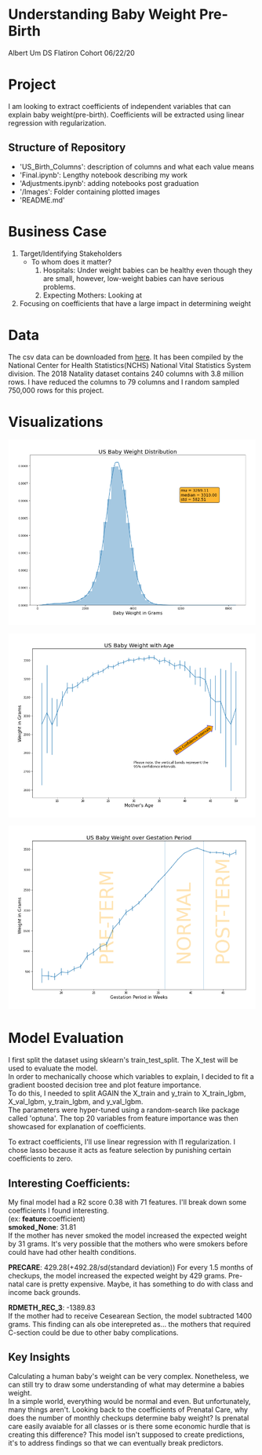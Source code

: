# Understanding Baby Weight Pre-Birth

Albert Um DS Flatiron Cohort 06/22/20<br>

# Project
I am looking to extract coefficients of independent variables that can explain baby weight(pre-birth). Coefficients will be extracted using linear regression with regularization. 



## Structure of Repository
- 'US_Birth_Columns': description of columns and what each value means<br>
- 'Final.ipynb': Lengthy notebook describing my work<br>
- 'Adjustments.ipynb': adding notebooks post graduation <br>
- '/Images': Folder containing plotted images
- 'README.md'

# Business Case
1. Target/Identifying Stakeholders
    - To whom does it matter?
        1. Hospitals: Under weight babies can be healthy even though they are small, however, low-weight babies can have serious problems.
        2. Expecting Mothers: Looking at 
2. Focusing on coefficients that have a large impact in determining weight





# Data
The csv data can be downloaded from [here](http://www.nber.org/data/vital-statistics-natality-data.html). It has been compiled by the National Center for Health Statistics(NCHS) National Vital Statistics System division. The 2018 Natality dataset contains 240 columns with 3.8 million rows. I have reduced the columns to 79 columns and I random sampled 750,000 rows for this project.



# Visualizations

![](Images/WeightDistribution.png)



![](Images/WeightAge.png)

![](Images/WeightGest.png)



# Model Evaluation
I first split the dataset using sklearn's train_test_split. The X_test will be used to evaluate the model. <br>
In order to mechanically choose which variables to explain, I decided to fit a gradient boosted decision tree and plot feature importance. <br>
To do this, I needed to split AGAIN the X_train and y_train to X_train_lgbm, X_val_lgbm, y_train_lgbm, and y_val_lgbm. <br>
The parameters were hyper-tuned using a random-search like package called 'optuna'. The top 20 variables from feature importance was then showcased for explanation of coefficients.

To extract coefficients, I'll use linear regression with l1 regularization. I chose lasso because it acts as feature selection by punishing certain coefficients to zero. 


## Interesting Coefficients:<br>
My final model had a R2 score 0.38 with 71 features. I'll break down some coefficients I found interesting.<br>
(ex: **feature**:coefficient)<br>
**smoked_None**: 31.81<br>
If the mother has never smoked the model increased the expected weight by 31 grams. It's very possible that the mothers who were smokers before could have had other health conditions. <br>

**PRECARE**: 429.28(+492.28/sd(standard deviation))
For every 1.5 months of checkups, the model increased the expected weight by 429 grams. Pre-natal care is pretty expensive. Maybe, it has something to do with class and income back grounds.<br>

**RDMETH_REC_3**: -1389.83<br>
If the mother had to receive Cesearean Section, the model subtracted 1400 grams. This finding can als obe interepreted as... the mothers that required C-section could be due to other baby complications.<br>

## Key Insights
Calculating a human baby's weight can be very complex. Nonetheless, we can still try to draw some understanding of what may determine a babies weight. <br>
In a simple world, everything would be normal and even. But unfortunately, many things aren't. Looking back to the coefficients of Prenatal Care, why does the number of monthly checkups determine baby weight? Is prenatal care easily avaiable for all classes or is there some economic hurdle that is creating this difference? This model isn't supposed to create predictions, it's to address findings so that we can eventually break predictors.
